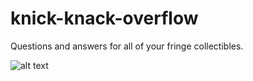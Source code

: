 # knick-knack-overflow
Questions and answers for all of your fringe collectibles.

![alt text](https://covetly-prod-images.azureedge.net/9f4c6bcf-d02e-4fe6-bfde-44578c7a4c16-400x400.png)
